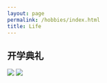 ```yaml
---
layout: page
permalink: /hobbies/index.html
title: Life
---
```




## 开学典礼

<div class="second">

<img src="https://wangzhipeng2002.github.io/IMG_20211204_093607.jpg">
<img src="https://wangzhipeng2002.github.io/IMG_20211204_093155.jpg">

</div>
